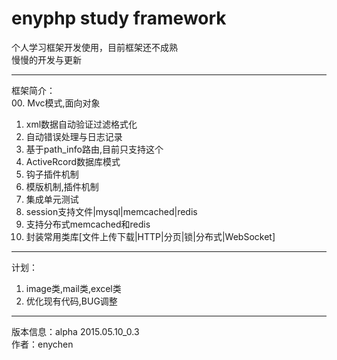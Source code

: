 # enyphp study framework

个人学习框架开发使用，目前框架还不成熟<br/>
慢慢的开发与更新<br/>

---------------------------------------------------
框架简介：<br/>
00. Mvc模式,面向对象<br/>
01. xml数据自动验证过滤格式化<br/>
02. 自动错误处理与日志记录<br/>
03. 基于path_info路由,目前只支持这个<br/>
04. ActiveRcord数据库模式<br/>
05. 钩子插件机制<br/>
06. 模版机制,插件机制<br/>
07. 集成单元测试<br/>
08. session支持文件|mysql|memcached|redis<br/>
09. 支持分布式memcached和redis<br/>
10. 封装常用类库[文件上传下载|HTTP|分页|锁|分布式|WebSocket]<br/>

---------------------------------------------------
计划：
01. image类,mail类,excel类
02. 优化现有代码,BUG调整

---------------------------------------------------
版本信息：alpha 2015.05.10_0.3<br/>
作者：enychen<br/>
